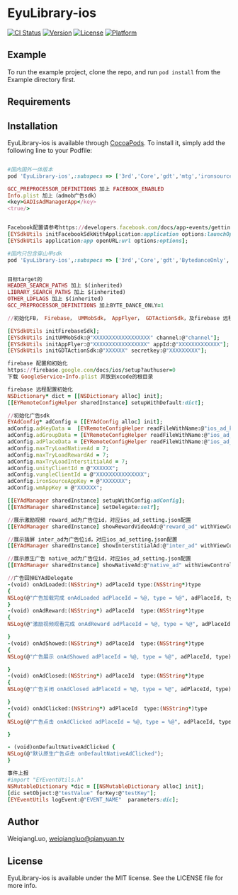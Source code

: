 # EyuLibrary-ios

[![CI Status](https://img.shields.io/travis/WeiqiangLuo/EyuLibrary-ios.svg?style=flat)](https://travis-ci.org/WeiqiangLuo/EyuLibrary-ios)
[![Version](https://img.shields.io/cocoapods/v/EyuLibrary-ios.svg?style=flat)](https://cocoapods.org/pods/EyuLibrary-ios)
[![License](https://img.shields.io/cocoapods/l/EyuLibrary-ios.svg?style=flat)](https://cocoapods.org/pods/EyuLibrary-ios)
[![Platform](https://img.shields.io/cocoapods/p/EyuLibrary-ios.svg?style=flat)](https://cocoapods.org/pods/EyuLibrary-ios)

## Example

To run the example project, clone the repo, and run `pod install` from the Example directory first.

## Requirements

## Installation

EyuLibrary-ios is available through [CocoaPods](https://cocoapods.org). To install
it, simply add the following line to your Podfile:

```ruby

#国内国外一体版本
pod 'EyuLibrary-ios',:subspecs => ['3rd','Core','gdt','mtg','ironsource','others_ads_sdk','fb_sdk','Crashlytics_sdk'], :git => 'https://github.com/moziguang/EyuLibrary-ios.git',:tag =>'1.2.9'

GCC_PREPROCESSOR_DEFINITIONS 加上 FACEBOOK_ENABLED
Info.plist 加上（admob广告sdk）
<key>GADIsAdManagerApp</key>
<true/>


Facebook配置请参考https://developers.facebook.com/docs/app-events/getting-started-app-events-ios
[EYSdkUtils initFacebookSdkWithApplication:application options:launchOptions];
[EYSdkUtils application:app openURL:url options:options];

#国内只包含穿山甲sdk
pod 'EyuLibrary-ios',:subspecs => ['3rd','Core','gdt','BytedanceOnly','Crashlytics_sdk'], :git => 'https://github.com/moziguang/EyuLibrary-ios.git',:tag =>'1.2.9'


目标target的
HEADER_SEARCH_PATHS 加上 $(inherited)
LIBRARY_SEARCH_PATHS 加上 $(inherited)
OTHER_LDFLAGS 加上 $(inherited)
GCC_PREPROCESSOR_DEFINITIONS 加上BYTE_DANCE_ONLY=1

//初始化FB， Firebase， UMMobSdk， AppFlyer， GDTActionSdk，及firebase 远程配置

[EYSdkUtils initFirebaseSdk];
[EYSdkUtils initUMMobSdk:@"XXXXXXXXXXXXXXXXXX" channel:@"channel"];
[EYSdkUtils initAppFlyer:@"XXXXXXXXXXXXXXXXX" appId:@"XXXXXXXXXXXXX"];
[EYSdkUtils initGDTActionSdk:@"XXXXXX" secretkey:@"XXXXXXXXX"];

firebase 配置和初始化
https://firebase.google.com/docs/ios/setup?authuser=0
下载 GoogleService-Info.plist 并放到xcode的根目录

firebase 远程配置初始化
NSDictionary* dict = [[NSDictionary alloc] init];
[[EYRemoteConfigHelper sharedInstance] setupWithDefault:dict];

//初始化广告sdk
EYAdConfig* adConfig = [[EYAdConfig alloc] init];
adConfig.adKeyData =  [EYRemoteConfigHelper readFileWithName:@"ios_ad_key_setting"];
adConfig.adGroupData = [EYRemoteConfigHelper readFileWithName:@"ios_ad_cache_setting"];
adConfig.adPlaceData = [EYRemoteConfigHelper readFileWithName:@"ios_ad_setting"];
adConfig.maxTryLoadNativeAd = 7;
adConfig.maxTryLoadRewardAd = 7;
adConfig.maxTryLoadInterstitialAd = 7;
adConfig.unityClientId = @"XXXXXX";
adConfig.vungleClientId = @"XXXXXXXXXXXXXXX";
adConfig.ironSourceAppKey = @"XXXXXXX";
adConfig.wmAppKey = @"XXXXXX";

[[EYAdManager sharedInstance] setupWithConfig:adConfig];
[[EYAdManager sharedInstance] setDelegate:self];

//展示激励视频 reward_ad为广告位id，对应ios_ad_setting.json配置
[[EYAdManager sharedInstance] showRewardVideoAd:@"reward_ad" withViewController:self];

//展示插屏 inter_ad为广告位id，对应ios_ad_setting.json配置
[[EYAdManager sharedInstance] showInterstitialAd:@"inter_ad" withViewController:self];

//展示原生广告 native_ad为广告位id，对应ios_ad_setting.json配置
[[EYAdManager sharedInstance] showNativeAd:@"native_ad" withViewController:self viewGroup:self.nativeRootView];

//广告回掉EYAdDelegate
-(void) onAdLoaded:(NSString*) adPlaceId type:(NSString*)type
{
NSLog(@"广告加载完成 onAdLoaded adPlaceId = %@, type = %@", adPlaceId, type);
}
-(void) onAdReward:(NSString*) adPlaceId  type:(NSString*)type
{
NSLog(@"激励视频观看完成 onAdReward adPlaceId = %@, type = %@", adPlaceId, type);

}
-(void) onAdShowed:(NSString*) adPlaceId  type:(NSString*)type
{
NSLog(@"广告展示 onAdShowed adPlaceId = %@, type = %@", adPlaceId, type);

}
-(void) onAdClosed:(NSString*) adPlaceId  type:(NSString*)type
{
NSLog(@"广告关闭 onAdClosed adPlaceId = %@, type = %@", adPlaceId, type);

}
-(void) onAdClicked:(NSString*) adPlaceId  type:(NSString*)type
{
NSLog(@"广告点击 onAdClicked adPlaceId = %@, type = %@", adPlaceId, type);

}

- (void)onDefaultNativeAdClicked {
NSLog(@"默认原生广告点击 onDefaultNativeAdClicked");
}

事件上报
#import "EYEventUtils.h"
NSMutableDictionary *dic = [[NSMutableDictionary alloc] init];
[dic setObject:@"testValue" forKey:@"testKey"];
[EYEventUtils logEvent:@"EVENT_NAME"  parameters:dic];
```

## Author

WeiqiangLuo, weiqiangluo@qianyuan.tv

## License

EyuLibrary-ios is available under the MIT license. See the LICENSE file for more info.
